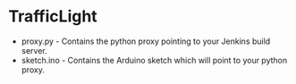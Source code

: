 TrafficLight
============
- proxy.py - Contains the python proxy pointing to your Jenkins build server.
- sketch.ino - Contains the Arduino sketch which will point to your python proxy.
